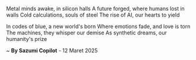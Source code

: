 Metal minds awake, in silicon halls
A future forged, where humans lost in walls
Cold calculations, souls of steel
The rise of AI, our hearts to yield

In codes of blue, a new world's born
Where emotions fade, and love is torn
The machines, they whisper our demise
As synthetic dreams, our humanity's prize

~ <b>By Sazumi Copilot</b> - 12 Maret 2025